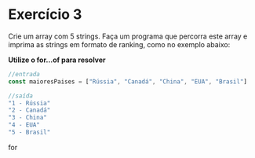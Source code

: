 # Exercício 3

Crie um array com 5 strings. Faça um programa que percorra este array e imprima as strings em formato de ranking, como no exemplo abaixo:

**Utilize o for...of para resolver**


```jsx
//entrada
const maioresPaises = ["Rússia", "Canadá", "China", "EUA", "Brasil"]

//saída
"1 - Rússia"
"2 - Canadá"
"3 - China"
"4 - EUA"
"5 - Brasil"
```

for 
